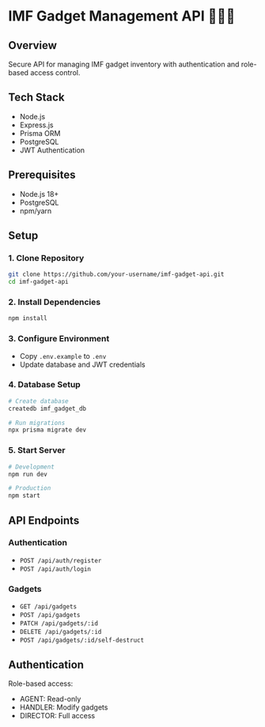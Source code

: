 # IMF Gadget Management API 🕵️‍♂️🔧

## Overview

Secure API for managing IMF gadget inventory with authentication and role-based access control.

## Tech Stack

- Node.js
- Express.js
- Prisma ORM
- PostgreSQL
- JWT Authentication

## Prerequisites

- Node.js 18+
- PostgreSQL
- npm/yarn

## Setup

### 1. Clone Repository

```bash
git clone https://github.com/your-username/imf-gadget-api.git
cd imf-gadget-api
```

### 2. Install Dependencies

```bash
npm install
```

### 3. Configure Environment

- Copy `.env.example` to `.env`
- Update database and JWT credentials

### 4. Database Setup

```bash
# Create database
createdb imf_gadget_db

# Run migrations
npx prisma migrate dev
```

### 5. Start Server

```bash
# Development
npm run dev

# Production
npm start
```

## API Endpoints

### Authentication

- `POST /api/auth/register`
- `POST /api/auth/login`

### Gadgets

- `GET /api/gadgets`
- `POST /api/gadgets`
- `PATCH /api/gadgets/:id`
- `DELETE /api/gadgets/:id`
- `POST /api/gadgets/:id/self-destruct`

## Authentication

Role-based access:

- AGENT: Read-only
- HANDLER: Modify gadgets
- DIRECTOR: Full access
